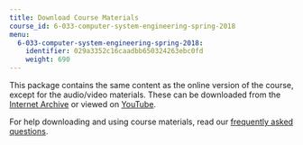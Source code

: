 ```yaml
---
title: Download Course Materials
course_id: 6-033-computer-system-engineering-spring-2018
menu:
  6-033-computer-system-engineering-spring-2018:
    identifier: 029a3352c16caadbb650324263ebc0fd
    weight: 690
---
```

This package contains the same content as the online version of the course, except for the audio/video materials. These can be downloaded from the [Internet Archive](https://archive.org/details/MIT6.033S18/) or viewed on [YouTube](https://www.youtube.com/watch?v=r2_-2KW76ec).

For help downloading and using course materials, read our [frequently asked questions](https://ocw.mit.edu/help/faq-technology/).
